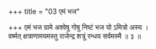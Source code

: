 +++
title = "03 एमं भज"

+++
एमं भज ग्रामे अश्वेषु गोषु निष्टं भज यो ऽमित्रो अस्य ।  
वर्ष्मत् क्षत्राणामयमस्तु राजेन्द्र शत्रूं रन्धय सर्वमस्मै ॥ ३ ॥